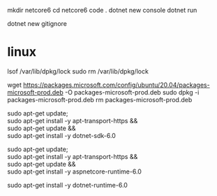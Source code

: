 mkdir netcore6
cd netcore6
code .
dotnet new console
dotnet run

dotnet new gitignore

# linux
lsof /var/lib/dpkg/lock
sudo rm /var/lib/dpkg/lock

wget https://packages.microsoft.com/config/ubuntu/20.04/packages-microsoft-prod.deb -O packages-microsoft-prod.deb
sudo dpkg -i packages-microsoft-prod.deb
rm packages-microsoft-prod.deb

sudo apt-get update; \
  sudo apt-get install -y apt-transport-https && \
  sudo apt-get update && \
  sudo apt-get install -y dotnet-sdk-6.0

sudo apt-get update; \
sudo apt-get install -y apt-transport-https && \
sudo apt-get update && \
sudo apt-get install -y aspnetcore-runtime-6.0

sudo apt-get install -y dotnet-runtime-6.0